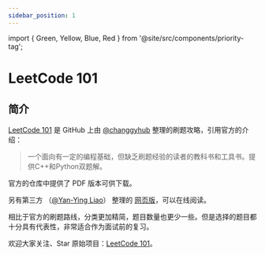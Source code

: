 ```yaml
---
sidebar_position: 1
---
```

import { Green, Yellow, Blue, Red } from '@site/src/components/priority-tag';

# LeetCode 101

## 简介

[LeetCode 101](https://github.com/changgyhub/leetcode_101) 是 GitHub 上由 [@changgyhub](https://github.com/changgyhub) 整理的刷题攻略，引用官方的介绍：

> 一个面向有一定的编程基础，但缺乏刷题经验的读者的教科书和工具书。提供C++和Python双题解。

官方的仓库中提供了 PDF 版本可供下载。

另有第三方 （[@Yan-Ying Liao](https://github.com/noworneverev)） 整理的 [网页版](https://noworneverev.github.io/leetcode_101)，可以在线阅读。

相比于官方的刷题路线，分类更加精简，题目数量也更少一些。但是选择的题目都十分具有代表性，非常适合作为面试前的复习。

欢迎大家关注、Star 原始项目：[LeetCode 101](https://github.com/changgyhub/leetcode_101)。

